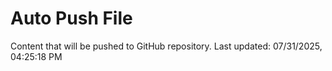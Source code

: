 # Auto Push File

Content that will be pushed to GitHub repository.
Last updated: 07/31/2025, 04:25:18 PM